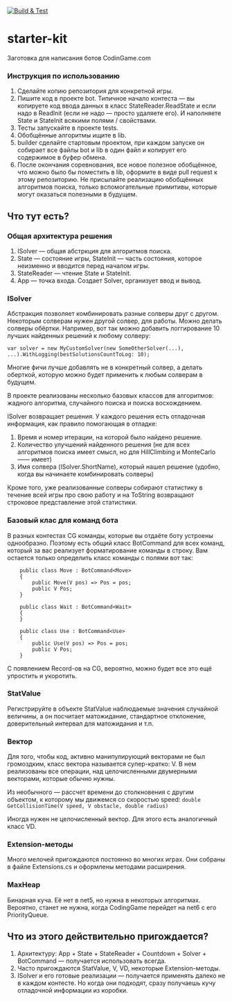 [![Build & Test](https://github.com/TonyCardio/CodeVsZombies/actions/workflows/dotnet.yml/badge.svg)](https://github.com/TonyCardio/CodeVsZombies/actions/workflows/dotnet.yml)

# starter-kit
Заготовка для написания ботов CodinGame.com

### Инструкция по использованию

1. Сделайте копию репозитория для конкретной игры.
2. Пишите код в проекте bot. Типичное начало контеста — вы копируете код ввода данных в класс StateReader.ReadState и если надо в ReadInit (если не надо — просто удаляете его). И наполняете State и StateInit всякими полями / свойствами.
3. Тесты запускайте в проекте tests.
4. Обобщённые алгоритмы ищите в lib.
5. builder сделайте стартовым проектом, при каждом запуске он собирает все файлы bot и lib в один файл и копирует его содержимое в буфер обмена.
6. После окончания соревнования, все новое полезное обобщённое, что можно было бы поместить в lib, оформите в виде pull request к этому репозиторию. 
Не присылайте реализацию обобщённых алгоритмов поиска, только вспомогательные примитивы, которые могут оказаться полезными в будущем.


## Что тут есть?

###  Общая архитектура решения

1. ISolver — общая абстркция для алгоритмов поиска. 
2. State — состояние игры, StateInit — часть состояния, которое неизменно и вводится перед началом игры.
3. StateReader — чтение State и StateInit.
4. App — точка входа. Создает Solver, организует ввод и вывод.

### ISolver

Абстракция позволяет комбинировать разные солверы друг с другом. Некоторым солверам нужен другой солвер, для работы.
Можно делать солверы обёртки. Например, вот так можно добавить логгирование 10 лучших найденных решений к любому солверу:

`var solver = new MyCustomSolver(new SomeOtherSolver(...), ...).WithLogging(bestSolutionsCountToLog: 10);`

Многие фичи лучше добавлять не в конкретный солвер, а делать оберткой, которую можно будет применить к любым солверам в будущем.

В проекте реализованы несколько базовых классов для алгоритмов: жадного алгоритма, случайного поиска и поиска восхождением.

ISolver возвращает решения. У каждого решения есть отладочная информация, как правило помогающая в отладке:

1. Время и номер итерации, на которой было найдено решение.
2. Количество улучшений найденного решения (не для всех алгоритмов поиска имеет смысл, но для HillClimbing и MonteCarlo —— имеет)
3. Имя солвера (ISolver.ShortName), который нашел решение (удобно, когда вы начинаете комбинировать солверы)

Кроме того, уже реализованные солверы собирают статистику в течение всей игры про свою работу и на ToString возвращают строковое представление этой статистики.

### Базовый клас для команд бота

В разных контестах CG команды, которые вы отдаёте боту устроены однообразно. Поэтому есть общий класс BotCommand для всех команд, который за вас реализует форматирование команды в строку.
Вам остается только определить класс команды с полями вот так:

```
    public class Move : BotCommand<Move>
    {
        public Move(V pos) => Pos = pos;
        public V Pos;
    }

    public class Wait : BotCommand<Wait>
    {
    }

    public class Use : BotCommand<Use>
    {
        public Use(V pos) => Pos = pos;
        public V Pos;
    }

```
С появлением Record-ов на CG, вероятно, можно будет все это ещё упростить и укоротить.


### StatValue

Регистрируйте в объекте StatValue наблюдаемые значения случайной величины, а он посчитает матожидание, стандартное отклонение, доверительный интервал для матожидания и т.п.

### Вектор

Для того, чтобы код, активно манипулирующий векторами не был громоздким, класс вектора называется супер-кратко: V.
В нем реализованы все операции, над целочисленными двумерными векторами, которые обычно нужны.

Из необычного — рассчет времени до столкновения с другим объектом, к которому мы движемся со скоростью speed: `double GetCollisionTime(V speed, V obstacle, double radius)`

Иногда нужен не целочисленный вектор. Для этого есть аналогичный класс VD.

### Extension-методы

Много мелочей пригождаются постоянно во многих играх. Они собраны в файле Extensions.cs и оформлены методами расширения.

### MaxHeap

Бинарная куча. Её нет в net5, но нужна в некоторых алгоритмах. Вероятно, станет не нужна, когда CodingGame перейдет на net6 с его PriorityQueue.

## Что из этого действительно пригождается?

1. Архитектуру: App + State + StateReader + Countdown + Solver + BotCommand — получается использовать всегда.
2. Часто пригождаются StatValue, V, VD, некоторые Extension-методы.
3. ISolver и его готовые реализации — получается применять далеко не в каждом контесте. Но когда они подходят, сразу получаешь кучу отладочной информации из коробки.
